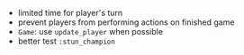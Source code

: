 * limited time for player's turn
* prevent players from performing actions on finished game
* `Game`: use `update_player` when possible
* better test `:stun_champion`
